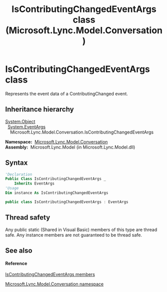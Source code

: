 ﻿---
title: IsContributingChangedEventArgs class (Microsoft.Lync.Model.Conversation)
TOCTitle: IsContributingChangedEventArgs class
ms:assetid: T:Microsoft.Lync.Model.Conversation.IsContributingChangedEventArgs_DI_3_UC_OCS14MrefLyncWPF
ms:mtpsurl: https://msdn.microsoft.com/en-us/library/microsoft.lync.model.conversation.iscontributingchangedeventargs_di_3_uc_ocs14mreflyncwpf(v=office.15)
ms:contentKeyID: 48600197
ms.date: 07/28/2014
mtps_version: v=office.15
f1_keywords:
- Microsoft.Lync.Model.Conversation.IsContributingChangedEventArgs
dev_langs:
- CSharp
- JScript
- VB
- other
---

# IsContributingChangedEventArgs class

Represents the event data of a ContributingChanged event.

## Inheritance hierarchy

[System.Object](http://msdn2.microsoft.com/en-us/library/e5kfa45b)  
  [System.EventArgs](http://msdn2.microsoft.com/en-us/library/118wxtk3)  
    Microsoft.Lync.Model.Conversation.IsContributingChangedEventArgs  

**Namespace:**  [Microsoft.Lync.Model.Conversation](microsoft-lync-model-conversation-namespace_2.md)  
**Assembly:**  Microsoft.Lync.Model (in Microsoft.Lync.Model.dll)

## Syntax

``` vb
'Declaration
Public Class IsContributingChangedEventArgs _
    Inherits EventArgs
'Usage
Dim instance As IsContributingChangedEventArgs
```

``` csharp
public class IsContributingChangedEventArgs : EventArgs
```

## Thread safety

Any public static (Shared in Visual Basic) members of this type are thread safe. Any instance members are not guaranteed to be thread safe.

## See also

#### Reference

[IsContributingChangedEventArgs members](iscontributingchangedeventargs-members-microsoft-lync-model-conversation_2.md)

[Microsoft.Lync.Model.Conversation namespace](microsoft-lync-model-conversation-namespace_2.md)

